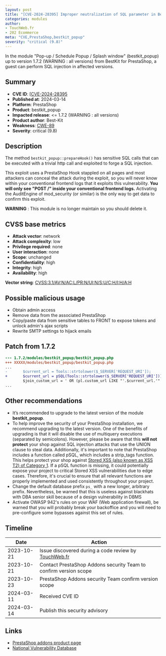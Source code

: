 ```yaml
---
layout: post
title: "[CVE-2024-28395] Improper neutralization of SQL parameter in Best-Kit - Pop-up / Schedule Popup / Splash window module for PrestaShop"
categories: modules
author:
- TouchWeb.fr
- 202 Ecommerce
meta: "CVE,PrestaShop,bestkit_popup"
severity: "critical (9.8)"
---
```


In the module "Pop-up / Schedule Popup / Splash window" (bestkit_popup) up to version 1.7.2 (WARNING : all versions) from BestKit for PrestaShop, a guest can perform SQL injection in affected versions.

## Summary

* **CVE ID**: [[CVE-2024-28395](https://cve.mitre.org/cgi-bin/cvename.cgi?name=[CVE-2024-28395)
* **Published at**: 2024-03-14
* **Platform**: PrestaShop
* **Product**: bestkit_popup
* **Impacted release**: <= 1.7.2 (WARNING : all versions)
* **Product author**: Best-Kit
* **Weakness**: [CWE-89](https://cwe.mitre.org/data/definitions/89.html)
* **Severity**: critical (9.8)

## Description

The method `bestkit_popup::prepareHook()` has sensitive SQL calls that can be executed with a trivial http call and exploited to forge a SQL injection.

This exploit uses a PrestaShop Hook stappled on all pages and most attackers can conceal the attack during the exploit, so you will never know within your conventional frontend logs that it exploits this vulnerability. **You will only see "POST /" inside your conventional frontend logs.** Activating the AuditEngine of mod_security (or similar) is the only way to get data to confirm this exploit.

**WARNING** : This module is no longer maintain so you should delete it.

## CVSS base metrics

* **Attack vector**: network
* **Attack complexity**: low
* **Privilege required**: none
* **User interaction**: none
* **Scope**: unchanged
* **Confidentiality**: high
* **Integrity**: high
* **Availability**: high

**Vector string**: [CVSS:3.1/AV:N/AC:L/PR:N/UI:N/S:U/C:H/I:H/A:H](https://nvd.nist.gov/vuln-metrics/cvss/v3-calculator?vector=AV:N/AC:L/PR:N/UI:N/S:U/C:H/I:H/A:H)

## Possible malicious usage

* Obtain admin access
* Remove data from the associated PrestaShop
* Copy/paste data from sensitive tables to FRONT to expose tokens and unlock admin's ajax scripts
* Rewrite SMTP settings to hijack emails

## Patch from 1.7.2

```diff
--- 1.7.2/modules/bestkit_popup/bestkit_popup.php
+++ XXXXX/modules/bestkit_popup/bestkit_popup.php
...
-       $current_url = Tools::strtolower($_SERVER['REQUEST_URI']);
+       $current_url = pSQL(Tools::strtolower($_SERVER['REQUEST_URI']));
        $join_custom_url = ' OR (pl.custom_url LIKE "'.$current_url.'" OR ';
...
```

## Other recommendations

* It’s recommended to upgrade to the latest version of the module **bestkit_popup**.
* To help improve the security of your PrestaShop installation, we recommend upgrading to the latest version. One of the benefits of upgrading is that it will disable the use of multiquery executions (separated by semicolons). However, please be aware that this **will not protect** your shop against SQL injection attacks that use the UNION clause to steal data. Additionally, it's important to note that PrestaShop includes a function called pSQL, which includes a strip_tags function. This helps protect your shop against [Stored XSS (also known as XSS T2) of Category 1](https://security.friendsofpresta.org/modules/2023/02/07/stored-xss.html). If a pSQL function is missing, it could potentially expose your project to critical Stored XSS vulnerabilities due to edge cases. Therefore, it's crucial to ensure that all relevant functions are properly implemented and used consistently throughout your project.
* Change the default database prefix `ps_` with a new longer, arbitrary prefix. Nevertheless, be warned that this is useless against blackhats with DBA senior skill because of a design vulnerability in DBMS
* Activate OWASP 942's rules on your WAF (Web application firewall), be warned that you will probably break your backoffice and you will need to pre-configure some bypasses against this set of rules.

## Timeline

| Date | Action |
|--|--|
| 2023-10-21 | Issue discovered during a code review by [TouchWeb.fr](https://www.touchweb.fr) |
| 2023-10-21 | Contact PrestaShop Addons security Team to confirm version scope |
| 2023-10-23 | PrestaShop Addons security Team confirm version scope |
| 2024-03-11 | Received CVE ID |
| 2024-03-14 | Publish this security advisory |


## Links

* [PrestaShop addons product page](https://addons.prestashop.com/en/pop-up/20208-pop-up-schedule-popup-splash-window.html)
* [National Vulnerability Database](https://nvd.nist.gov/vuln/detail/CVE-2024-28395)
